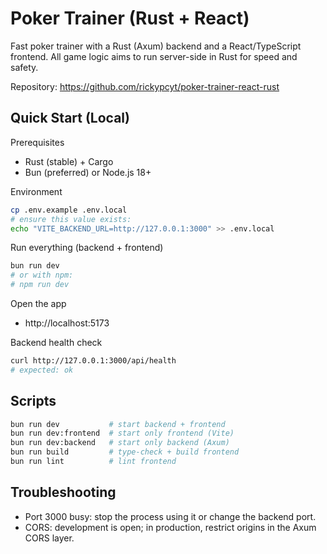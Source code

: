 # Poker Trainer (Rust + React)

Fast poker trainer with a Rust (Axum) backend and a React/TypeScript frontend. All game logic aims to run server-side in Rust for speed and safety.

Repository: https://github.com/rickypcyt/poker-trainer-react-rust

## Quick Start (Local)

Prerequisites
- Rust (stable) + Cargo
- Bun (preferred) or Node.js 18+

Environment
```bash
cp .env.example .env.local
# ensure this value exists:
echo "VITE_BACKEND_URL=http://127.0.0.1:3000" >> .env.local
```

Run everything (backend + frontend)
```bash
bun run dev
# or with npm:
# npm run dev
```

Open the app
- http://localhost:5173

Backend health check
```bash
curl http://127.0.0.1:3000/api/health
# expected: ok
```

## Scripts
```bash
bun run dev           # start backend + frontend
bun run dev:frontend  # start only frontend (Vite)
bun run dev:backend   # start only backend (Axum)
bun run build         # type-check + build frontend
bun run lint          # lint frontend
```

## Troubleshooting
- Port 3000 busy: stop the process using it or change the backend port.
- CORS: development is open; in production, restrict origins in the Axum CORS layer.
